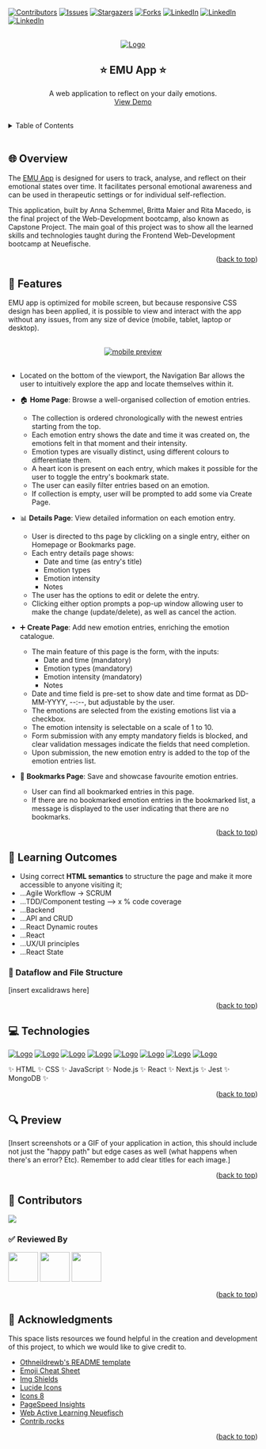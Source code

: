 <a id="readme-top"></a>

[![Contributors][contributors-shield]][contributors-url]
[![Issues][issues-shield]][issues-url]
[![Stargazers][stars-shield]][stars-url]
[![Forks][forks-shield]][forks-url]
[![LinkedIn][linkedin-shield1]][linkedin-url1]
[![LinkedIn][linkedin-shield2]][linkedin-url2]
[![LinkedIn][linkedin-shield3]][linkedin-url3]

</br>
<div align="center">
  <a href="https://emu-ecru.vercel.app/">
    <img src="assets/emu-logo.png" alt="Logo">
  </a>

  <h2 align="center">⭐ EMU App ⭐</h2>

  <p align="center">
    A web application to reflect on your daily emotions.
    </br>
    <a href="https://emu-ecru.vercel.app/">View Demo</a>
  </p>
    </br>
</div>

<details>
  <summary>Table of Contents</summary>
  <ol>
    <li><a href="#overview">Overview</a></li>
    <li><a href="#features">Features</a></li>
    <li>
        <a href="#learning-outcomes">Learning Outcomes</a>
        <ul>
        <li><a href="#notes">Dataflow and File Structure</a></li>
      </ul>
    </li>
    <li><a href="#technologies">Technologies</a></li>
    <li><a href="#preview">Preview</a></li>
    <li>
      <a href="#contributors">Contributors</a></li>
      <ul>
        <li><a href="#reviewed-by">Reviewed By</a></li>
      </ul>
    <li><a href="#acknowledgments">Acknowledgments</a></li>
  </ol>
</details>
</br>

<!-- ******************************************************** OVERVIEW ************************************************* -->

<h2 id="overview">🌐 Overview</h2>

<p>The <a href="https://ritakenji.github.io/emu/">EMU App</a> is designed for users to track, analyse, and reflect on their emotional states over time. It facilitates personal emotional awareness and can be used in therapeutic settings or for individual self-reflection.
</p>
<p>This application, built by Anna Schemmel, Britta Maier and Rita Macedo, is the final project of the Web-Development bootcamp, also known as Capstone Project. The main goal of this project was to show all the learned skills and technologies taught during the Frontend Web-Development bootcamp at Neuefische.</p>

<p align="right">(<a href="#readme-top">back to top</a>)</p>

<!-- ******************************************************** FEATURES ************************************************* -->

<h2 id="features">🧩 Features</h2>

EMU app is optimized for mobile screen, but because responsive CSS design has been applied, it is possible to view and interact with the app without any issues, from any size of device (mobile, tablet, laptop or desktop).

</br>
<div align="center">
  <a href="https://emu-ecru.vercel.app/">
    <img src="assets/mobile-preview.jpg" alt="mobile preview">
  </a>
</div>
</br>

- Located on the bottom of the viewport, the Navigation Bar allows the user to intuitively explore the app and locate themselves within it.

- 🏠 **Home Page**: Browse a well-organised collection of emotion entries.

  - The collection is ordered chronologically with the newest entries starting from the top.
  - Each emotion entry shows the date and time it was created on, the emotions felt in that moment and their intensity.
  - Emotion types are visually distinct, using different colours to differentiate them.
  - A heart icon is present on each entry, which makes it possible for the user to toggle the entry's bookmark state.
  - The user can easily filter entries based on an emotion.
  - If collection is empty, user will be prompted to add some via Create Page.

- 📊 **Details Page**: View detailed information on each emotion entry.

  - User is directed to ths page by clickling on a single entry, either on Homepage or Bookmarks page.
  - Each entry details page shows:
    - Date and time (as entry's title)
    - Emotion types
    - Emotion intensity
    - Notes
  - The user has the options to edit or delete the entry.
  - Clicking either option prompts a pop-up window allowing user to make the change (update/delete), as well as cancel the action.

- ➕ **Create Page**: Add new emotion entries, enriching the emotion catalogue.

  - The main feature of this page is the form, with the inputs:
    - Date and time (mandatory)
    - Emotion types (mandatory)
    - Emotion intensity (mandatory)
    - Notes
  - Date and time field is pre-set to show date and time format as DD-MM-YYYY, --:--, but adjustable by the user.
  - The emotions are selected from the existing emotions list via a checkbox.
  - The emotion intensity is selectable on a scale of 1 to 10.
  - Form submission with any empty mandatory fields is blocked, and clear validation messages indicate the fields that need completion.
  - Upon submission, the new emotion entry is added to the top of the emotion entries list.

- 🔖 **Bookmarks Page**: Save and showcase favourite emotion entries.
  - User can find all bookmarked entries in this page.
  - If there are no bookmarked emotion entries in the bookmarked list, a message is displayed to the user indicating that there are no bookmarks.

<p align="right">(<a href="#readme-top">back to top</a>)</p>

<!-- ******************************************************** LEARNING OUTCOMES ************************************************* -->

<h2 id="learning-outcomes">🧠 Learning Outcomes</h2>

- Using correct **HTML semantics** to structure the page and make it more accessible to anyone visiting it;
- ...Agile Workflow -> SCRUM
- ...TDD/Component testing --> x % code coverage
- ...Backend
- ...API and CRUD
- ...React Dynamic routes
- ...React
- ...UX/UI principles
- ...React State

<h3 id="notes">📁 Dataflow and File Structure</h3>
<p>[insert excalidraws here]</p>

<p align="right">(<a href="#readme-top">back to top</a>)</p>

<!-- ******************************************************** TECHNOLOGIES *************************************************  -->

<h2 id="technologies">💻 Technologies</h2>

<p>
    <a href="https://developer.mozilla.org/en-US/docs/Web/HTML" target="_blank"><img src="assets/html.png" alt="Logo"></a>
    <a href="https://developer.mozilla.org/en-US/docs/Web/CSS" target="_blank"><img src="assets/css.png" alt="Logo"></a>
    <a href="https://developer.mozilla.org/en-US/docs/Web/JavaScript" target="_blank"> <img src="assets/JS.png" alt="Logo"></a>
    <a href="https://nodejs.org/" target="_blank"><img src="assets/nodejs.png" alt="Logo"></a>
    <a href="https://react.dev/" target="_blank"><img src="assets/react.png" alt="Logo"></a>
    <a href="https://nextjs.org/" target="_blank"><img src="assets/nextjs.png" alt="Logo"></a>
    <a href="https://jestjs.io/" target="_blank"><img src="assets/jest.png" alt="Logo"></a>
    <a href="https://www.mongodb.com/" target="_blank"><img src="assets/mongo.png" alt="Logo"></a>
</p>
<p>✨ HTML ✨ CSS ✨ JavaScript ✨ Node.js ✨ React ✨ Next.js ✨ Jest ✨ MongoDB ✨</p>

<p align="right">(<a href="#readme-top">back to top</a>)</p>

<!-- ******************************************************** PREVIEW ************************************************* -->
<h2 id="preview">🔍 Preview</h2>
<p>[Insert screenshots or a GIF of your application in action, this should include not just the "happy path" but edge cases as well (what happens when there's an error? Etc). Remember to add clear titles for each image.]</p>

<p align="right">(<a href="#readme-top">back to top</a>)</p>

<!-- ******************************************************** CONTRIBUTORS ************************************************* -->

<h2 id="contributors">👥 Contributors</h2>

<a href="https://github.com/ritakenji/emu/graphs/contributors">
  <img src="https://contrib.rocks/image?repo=ritakenji/emu" />
</a>

<h3 id="reviewed-by">✅ Reviewed By</h3>

<a href="https://github.com/EsraaQandel">
  <img width="60" height="60"src="https://github.com/EsraaQandel.png"></a>
<a href="https://github.com/Klausstille">
  <img width="60" height="60"src="https://github.com/Klausstille.png"></a>
<a href="https://github.com/F-Kirchhoff">
  <img width="60" height="60"src="https://github.com/F-Kirchhoff.png"></a>

<p align="right">(<a href="#readme-top">back to top</a>)</p>

<!-- ******************************************************** ACKNOWLEDGEMENTS *************************************************
 -->

<h2 id="acknowledgments">🏅 Acknowledgments</h2>

This space lists resources we found helpful in the creation and development of this project, to which we would like to give credit to.

- [Othneildrewb's README template](https://github.com/othneildrew/Best-README-Template#readme)
- [Emoji Cheat Sheet](https://www.webpagefx.com/tools/emoji-cheat-sheet)
- [Img Shields](https://shields.io)
- [Lucide Icons](https://lucide.dev/icons)
- [Icons 8](https://icons8.com/)
- [PageSpeed Insights](https://pagespeed.web.dev/)
- [Web Active Learning Neuefisch](https://web-active-learning.vercel.app/documents/css-responsive)
- [Contrib.rocks](https://contrib.rocks/)

<p align="right">(<a href="#readme-top">back to top</a>)</p>

<!-- MARKDOWN LINKS & IMAGES -->
<!-- https://www.markdownguide.org/basic-syntax/#reference-style-links -->

[contributors-shield]: https://img.shields.io/github/contributors/ritakenji/emu.svg?style=for-the-badge
[contributors-url]: https://github.com/ritakenji/emu/graphs/contributors
[stars-shield]: https://img.shields.io/github/stars/ritakenji/emu.svg?style=for-the-badge
[stars-url]: https://github.com/ritakenji/emu/stargazers
[issues-shield]: https://img.shields.io/github/issues/ritakenji/emu.svg?style=for-the-badge
[issues-url]: https://github.com/ritakenji/emu/issues
[forks-shield]: https://img.shields.io/github/forks/ritakenji/emu.svg?style=for-the-badge
[forks-url]: https://github.com/ritakenji/emu/forks

<!-- Anna's Linkedin Shields -->

[linkedin-shield1]: https://img.shields.io/badge/-Anna's_LinkedIn-black.svg?style=for-the-badge&logo=linkedin&colorB=555
[linkedin-url1]: https://www.linkedin.com/in/anna-lynn-schemmel/

<!-- Britta's Linkedin Shields -->

[linkedin-shield2]: https://img.shields.io/badge/-Britta's_LinkedIn-black.svg?style=for-the-badge&logo=linkedin&colorB=555
[linkedin-url2]: https://www.linkedin.com/in/britta-maier-38a913236/

<!-- Rita's Linkedin Shields -->

[linkedin-shield3]: https://img.shields.io/badge/-Rita's_LinkedIn-black.svg?style=for-the-badge&logo=linkedin&colorB=555
[linkedin-url3]: https://www.linkedin.com/in/rita-macedo-557864103/
